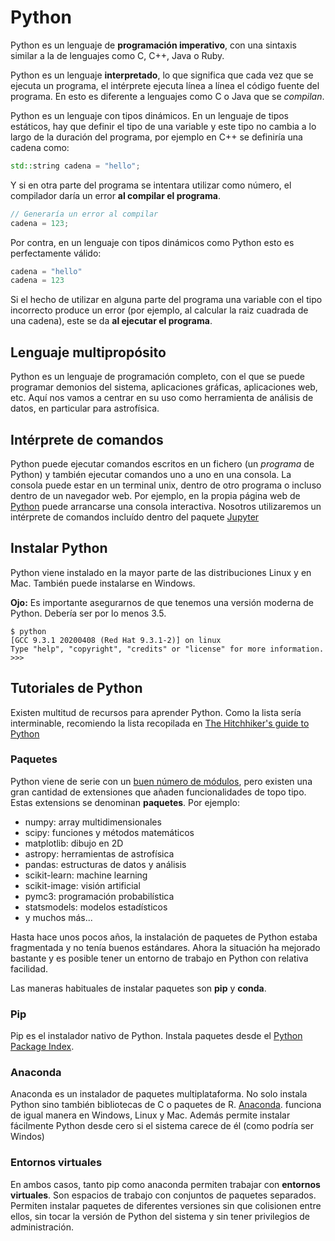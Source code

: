 # Python

Python es un lenguaje de **programación imperativo**, con una sintaxis similar a la de lenguajes como C, C++, Java o Ruby.

Python es un lenguaje **interpretado**, lo que significa que cada vez que se ejecuta un programa, el intérprete ejecuta línea a línea el código fuente del programa. En esto es diferente a lenguajes como C o Java que se *compilan*.

Python es un lenguaje con tipos dinámicos. En un lenguaje de tipos estáticos, hay que definir el tipo de una variable y este tipo no cambia a lo largo de la duración del programa, por ejemplo en C++ se definiría una cadena como:

```C++
std::string cadena = "hello";
```

Y si en otra parte del programa se intentara utilizar como número, el compilador daría un error **al compilar el programa**.

```C++
// Generaría un error al compilar
cadena = 123;
```

Por contra, en un lenguaje con tipos dinámicos como Python esto es perfectamente válido:


```python
cadena = "hello"
cadena = 123
```

Si el hecho de utilizar en alguna parte del programa una variable con el tipo incorrecto produce un error (por ejemplo, al calcular la raiz cuadrada de una cadena), este se da **al ejecutar el programa**.


## Lenguaje multipropósito

Python es un lenguaje de programación completo, con el que se puede programar demonios del sistema, aplicaciones gráficas, aplicaciones web, etc. Aquí nos vamos a centrar en su uso como herramienta de análisis de datos, en particular para astrofísica.


## Intérprete de comandos

Python puede ejecutar comandos escritos en un fichero (un *programa* de Python) y también ejecutar comandos uno a uno en una consola. La consola puede estar en un terminal unix, dentro de otro programa o incluso dentro de un navegador web. Por ejemplo, en la propia página web de [Python](https://www.python.org) puede arrancarse una consola interactiva. Nosotros utilizaremos un intérprete de comandos incluído dentro del paquete [Jupyter](https://jupyter.org/)


## Instalar Python

Python viene instalado en la mayor parte de las distribuciones Linux y en Mac. También puede instalarse en Windows.

**Ojo:** Es importante asegurarnos de que tenemos una versión moderna de Python. Debería ser por lo menos 3.5.

```
$ python
[GCC 9.3.1 20200408 (Red Hat 9.3.1-2)] on linux
Type "help", "copyright", "credits" or "license" for more information.
>>>

```

## Tutoriales de Python

Existen multitud de recursos para aprender Python. Como la lista sería interminable, recomiendo la lista recopilada en [The Hitchhiker's guide to Python](https://docs.python-guide.org/intro/learning/)


### Paquetes

Python viene de serie con un [buen número de módulos](https://docs.python.org/3/library/), pero existen una gran cantidad de extensiones que añaden funcionalidades de topo tipo. Estas extensions se denominan **paquetes**. Por ejemplo:


 * numpy: array multidimensionales
 * scipy: funciones y métodos matemáticos
 * matplotlib: dibujo en 2D
 * astropy: herramientas de astrofísica
 * pandas: estructuras de datos y análisis
 * scikit-learn: machine learning
 * scikit-image: visión artificial
 * pymc3: programación probabilística
 * statsmodels: modelos estadísticos
 * y muchos más...


Hasta hace unos pocos años, la instalación de paquetes de Python estaba fragmentada y no tenía buenos estándares. Ahora la situación ha mejorado bastante y es posible tener un entorno de trabajo en Python con relativa facilidad.

Las maneras habituales de instalar paquetes son **pip** y **conda**.


### Pip

Pip es el instalador nativo de Python. Instala paquetes desde el
[Python Package Index](https://pypi.org/).

### Anaconda

Anaconda es un instalador de paquetes multiplataforma. No solo instala Python sino también bibliotecas de C o paquetes de R. [Anaconda](https://www.anaconda.com/distribution/). funciona de igual manera en Windows, Linux y Mac. Además permite instalar fácilmente Python desde cero si el sistema carece de él (como podría ser Windos)


### Entornos virtuales
En ambos casos, tanto pip como anaconda permiten trabajar con **entornos virtuales**. Son espacios de trabajo con conjuntos de paquetes separados. Permiten instalar paquetes de diferentes versiones sin que colisionen entre ellos, sin tocar la versión de Python del sistema y sin tener privilegios de administración.
